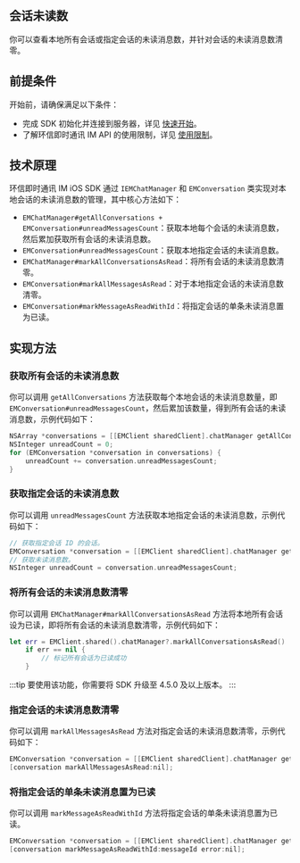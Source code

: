 ## 会话未读数

<Toc />

你可以查看本地所有会话或指定会话的未读消息数，并针对会话的未读消息数清零。

## 前提条件

开始前，请确保满足以下条件：

- 完成 SDK 初始化并连接到服务器，详见 [快速开始](quickstart.html)。
- 了解环信即时通讯 IM API 的使用限制，详见 [使用限制](/product/limitation.html)。

## 技术原理

环信即时通讯 IM iOS SDK 通过 `IEMChatManager` 和 `EMConversation` 类实现对本地会话的未读消息数的管理，其中核心方法如下：

- `EMChatManager#getAllConversations + EMConversation#unreadMessagesCount`：获取本地每个会话的未读消息数，然后累加获取所有会话的未读消息数。
- `EMConversation#unreadMessagesCount`：获取本地指定会话的未读消息数。
- `EMChatManager#markAllConversationsAsRead`：将所有会话的未读消息数清零。
- `EMConversation#markAllMessagesAsRead`：对于本地指定会话的未读消息数清零。
- `EMConversation#markMessageAsReadWithId`：将指定会话的单条未读消息置为已读。

## 实现方法

### 获取所有会话的未读消息数

你可以调用 `getAllConversations` 方法获取每个本地会话的未读消息数量，即`EMConversation#unreadMessagesCount`，然后累加该数量，得到所有会话的未读消息数，示例代码如下：

```objective-c
NSArray *conversations = [[EMClient sharedClient].chatManager getAllConversations];
NSInteger unreadCount = 0;
for (EMConversation *conversation in conversations) {
    unreadCount += conversation.unreadMessagesCount;
}
```

### 获取指定会话的未读消息数

你可以调用 `unreadMessagesCount` 方法获取本地指定会话的未读消息数，示例代码如下：

```objective-c
// 获取指定会话 ID 的会话。
EMConversation *conversation = [[EMClient sharedClient].chatManager getConversation:conversationId type:type createIfNotExist:YES];
// 获取未读消息数。
NSInteger unreadCount = conversation.unreadMessagesCount;
```

### 将所有会话的未读消息数清零

你可以调用 `EMChatManager#markAllConversationsAsRead` 方法将本地所有会话设为已读，即将所有会话的未读消息数清零，示例代码如下：

```swift
let err = EMClient.shared().chatManager?.markAllConversationsAsRead()
    if err == nil {
        // 标记所有会话为已读成功
    }
```

:::tip
要使用该功能，你需要将 SDK 升级至 4.5.0 及以上版本。
:::

### 指定会话的未读消息数清零

你可以调用 `markAllMessagesAsRead` 方法对指定会话的未读消息数清零，示例代码如下：

```objective-c
EMConversation *conversation = [[EMClient sharedClient].chatManager getConversation:conversationId type:type createIfNotExist:YES];
[conversation markAllMessagesAsRead:nil];
```

### 将指定会话的单条未读消息置为已读

你可以调用 `markMessageAsReadWithId` 方法将指定会话的单条未读消息置为已读。

```objective-c
EMConversation *conversation = [[EMClient sharedClient].chatManager getConversation:conversationId type:type createIfNotExist:YES];
[conversation markMessageAsReadWithId:messageId error:nil];
```
